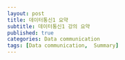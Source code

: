 ```yaml
---
layout: post
title: 데이터통신1 요약
subtitle: 데이터통신1 강의 요약
published: true
categories: Data communication
tags: [Data communication,  Summary]
---
```


